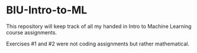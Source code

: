 # BIU-Intro-to-ML
This repository will keep track of all my handed in Intro to Machine Learning course assignments.

Exercises #1 and #2 were not coding assignments but rather mathematical.
